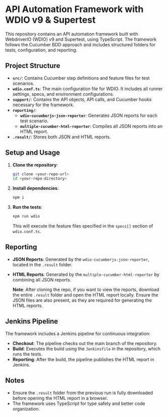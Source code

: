 
# API Automation Framework with WDIO v9 & Supertest

This repository contains an API automation framework built with WebdriverIO (WDIO) v9 and Supertest, using TypeScript. The framework follows the Cucumber BDD approach and includes structured folders for tests, configuration, and reporting.

## Project Structure

- **`src/`**: Contains Cucumber step definitions and feature files for test scenarios.
- **`wdio.conf.ts`**: The main configuration file for WDIO. It includes all runner settings, specs, and environment configurations.
- **`support/`**: Contains the API objects, API calls, and Cucumber hooks necessary for the framework.
- **`reporting/`**: 
  - **`wdio-cucumberjs-json-reporter`**: Generates JSON reports for each test scenario.
  - **`multiple-cucumber-html-reporter`**: Compiles all JSON reports into an HTML report.
- **`.result/`**: Stores both JSON and HTML reports.

## Setup and Usage

1. **Clone the repository**:
   ```bash or bat in Win
   git clone <your-repo-url>
   cd <your-repo-directory>
   ```

2. **Install dependencies**:
   ```bash bat in Win
   npm i
   ```

3. **Run the tests**:
   ```bash bat in Win
   npm run wdio
   ```
   This will execute the feature files specified in the `specs[]` section of `wdio.conf.ts`.

## Reporting

- **JSON Reports**: Generated by the `wdio-cucumberjs-json-reporter`, located in the `.result` folder.
- **HTML Reports**: Generated by the `multiple-cucumber-html-reporter` by combining all JSON reports.
  
  **Note**: After cloning the repo, if you want to view the reports, download the entire `.result` folder and open the HTML report locally. Ensure the JSON files are also present, as they are required for generating the HTML reports.

## Jenkins Pipeline

The framework includes a Jenkins pipeline for continuous integration:
- **Checkout**: The pipeline checks out the main branch of the repository.
- **Build**: Executes the build using the `Jenkinsfile` in the repository, which runs the tests.
- **Reporting**: After the build, the pipeline publishes the HTML report in Jenkins.

## Notes

- Ensure the `.result` folder from the previous run is fully downloaded before opening the HTML report in a browser.
- The framework uses TypeScript for type safety and better code organization.
